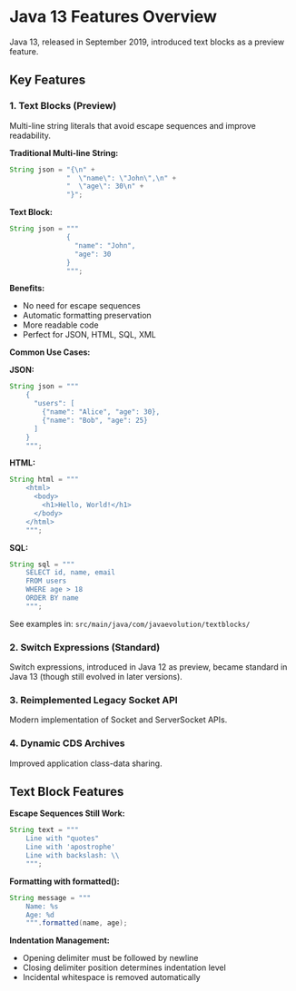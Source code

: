 # Java 13 Features Overview

Java 13, released in September 2019, introduced text blocks as a preview feature.

## Key Features

### 1. Text Blocks (Preview)

Multi-line string literals that avoid escape sequences and improve readability.

**Traditional Multi-line String:**
```java
String json = "{\n" +
              "  \"name\": \"John\",\n" +
              "  \"age\": 30\n" +
              "}";
```

**Text Block:**
```java
String json = """
              {
                "name": "John",
                "age": 30
              }
              """;
```

**Benefits:**
- No need for escape sequences
- Automatic formatting preservation
- More readable code
- Perfect for JSON, HTML, SQL, XML

**Common Use Cases:**

**JSON:**
```java
String json = """
    {
      "users": [
        {"name": "Alice", "age": 30},
        {"name": "Bob", "age": 25}
      ]
    }
    """;
```

**HTML:**
```java
String html = """
    <html>
      <body>
        <h1>Hello, World!</h1>
      </body>
    </html>
    """;
```

**SQL:**
```java
String sql = """
    SELECT id, name, email
    FROM users
    WHERE age > 18
    ORDER BY name
    """;
```

See examples in: `src/main/java/com/javaevolution/textblocks/`

### 2. Switch Expressions (Standard)

Switch expressions, introduced in Java 12 as preview, became standard in Java 13 (though still evolved in later versions).

### 3. Reimplemented Legacy Socket API

Modern implementation of Socket and ServerSocket APIs.

### 4. Dynamic CDS Archives

Improved application class-data sharing.

## Text Block Features

**Escape Sequences Still Work:**
```java
String text = """
    Line with "quotes"
    Line with 'apostrophe'
    Line with backslash: \\
    """;
```

**Formatting with formatted():**
```java
String message = """
    Name: %s
    Age: %d
    """.formatted(name, age);
```

**Indentation Management:**
- Opening delimiter must be followed by newline
- Closing delimiter position determines indentation level
- Incidental whitespace is removed automatically
